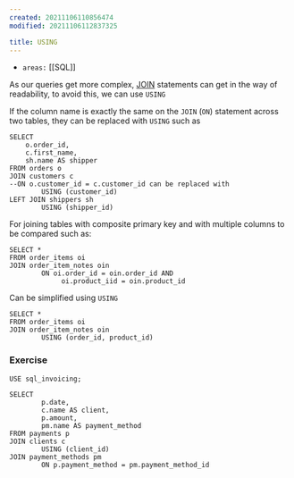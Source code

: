 ```yaml
---
created: 20211106110856474
modified: 20211106112837325

title: USING
---
```


- `areas:` [[SQL]]

As our queries get more complex, [JOIN](#JOIN) statements can get in the way of readability, to avoid this, we can use `USING`

If the <span class="underline">column name is exactly the same</span> on the `JOIN` (`ON`) statement across two tables, they can be replaced with `USING` such as

    SELECT
        o.order_id,
        c.first_name,
        sh.name AS shipper
    FROM orders o
    JOIN customers c
    --ON o.customer_id = c.customer_id can be replaced with
            USING (customer_id)
    LEFT JOIN shippers sh
            USING (shipper_id)

For joining tables with composite primary key and with multiple columns to be compared such as:

```
SELECT *
FROM order_items oi
JOIN order_item_notes oin
        ON oi.order_id = oin.order_id AND
             oi.product_iid = oin.product_id
```

Can be simplified using `USING`

    SELECT *
    FROM order_items oi
    JOIN order_item_notes oin
            USING (order_id, product_id)

### Exercise

    USE sql_invoicing;

    SELECT
            p.date,
            c.name AS client,
            p.amount,
            pm.name AS payment_method
    FROM payments p
    JOIN clients c
            USING (client_id)
    JOIN payment_methods pm
            ON p.payment_method = pm.payment_method_id

